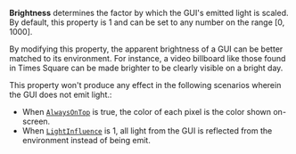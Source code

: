 **Brightness** determines the factor by which the GUI's emitted light is
scaled. By default, this property is 1 and can be set to any number on the
range [0, 1000].

By modifying this property, the apparent brightness of a GUI can be better
matched to its environment. For instance, a video billboard like those
found in Times Square can be made brighter to be clearly visible on a
bright day.

This property won't produce any effect in the following scenarios wherein
the GUI does not emit light.:

- When [`AlwaysOnTop`](https://create.roblox.com/docs/reference/engine/classes/BillboardGui#AlwaysOnTop) is true, the color of
each pixel is the color shown on-screen.
- When [`LightInfluence`](https://create.roblox.com/docs/reference/engine/classes/BillboardGui#LightInfluence) is 1, all light
from the GUI is reflected from the environment instead of being emit.
